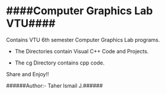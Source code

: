 ####Computer Graphics Lab VTU####
=================

Contains VTU 6th semester Computer Graphics Lab programs.

* The Directories contain Visual C++ Code and Projects.

* The cg Directory contains cpp code.

Share and Enjoy!!

######Author:- Taher Ismail J.######
